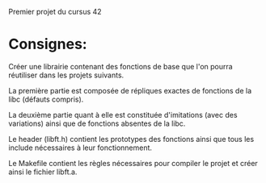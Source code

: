 Premier projet du cursus 42

# Consignes:
Créer une librairie contenant des fonctions de base que l'on pourra réutiliser dans les projets suivants. 

La première partie est composée de répliques exactes de fonctions de la libc (défauts compris). 

La deuxième partie quant à elle est constituée d'imitations (avec des variations) ainsi que de fonctions absentes de la libc. 

Le header (libft.h) contient les prototypes des fonctions ainsi que tous les include nécessaires à leur fonctionnement.

Le Makefile contient les règles nécessaires pour compiler le projet et créer ainsi le fichier libft.a.




